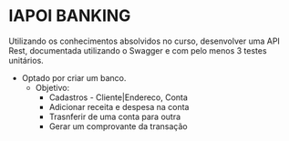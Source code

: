 # IAPOI BANKING
Utilizando os conhecimentos absolvidos no curso, desenvolver uma API Rest, documentada utilizando o Swagger e com pelo menos 3 testes unitários.

* Optado por criar um banco. 
  * Objetivo:
    * Cadastros - Cliente|Endereco, Conta
    * Adicionar receita e despesa na conta
    * Trasnferir de uma conta para outra 
    * Gerar um comprovante da transação
